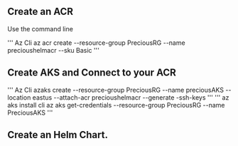 ## Create an ACR

Use the command line

''' Az Cli
 az acr create --resource-group PreciousRG --name precioushelmacr --sku Basic '''

## Create AKS and Connect to your ACR
''' Az Cli
azaks create --resource-group PreciousRG --name preciousAKS --location eastus --attach-acr precioushelmacr --generate -ssh-keys '''
''' az aks install cli
az aks get-credentials --resource-group PreciousRG --name PreciousAKS '''

## Create an Helm Chart.
